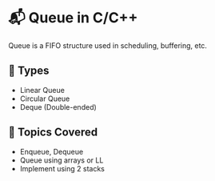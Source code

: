 # 📬 Queue in C/C++

Queue is a FIFO structure used in scheduling, buffering, etc.

## 📌 Types
- Linear Queue
- Circular Queue
- Deque (Double-ended)

## 📌 Topics Covered
- Enqueue, Dequeue
- Queue using arrays or LL
- Implement using 2 stacks
